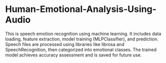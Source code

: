 # Human-Emotional-Analysis-Using-Audio
This is speech emotion recognition using machine learning. It includes data loading, feature extraction, model training (MLPClassifier), and prediction. Speech files are processed using libraries like librosa and SpeechRecognition, then categorized into emotional classes. The trained model achieves accuracy assessment and is saved for future use. 
